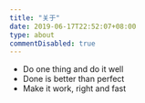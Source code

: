 ```yaml
---
title: "关于"
date: 2019-06-17T22:52:07+08:00
type: about
commentDisabled: true
---
```

<!--more-->
- Do one thing and do it well
- Done is better than perfect
- Make it work, right and fast